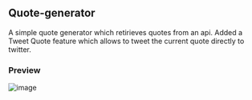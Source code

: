 ## Quote-generator

A simple quote generator which retirieves quotes from an api. Added a Tweet Quote feature which allows to tweet the current quote directly to twitter.

### Preview

![image](https://user-images.githubusercontent.com/95125149/194392491-6258fd12-0a8d-411c-9ac6-0c6718598eec.png)

